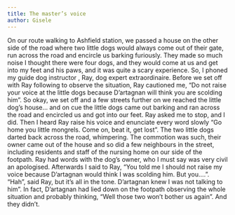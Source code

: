 ```yaml
---
title: The master’s voice
author: Gisele
---
```


On our route walking to Ashfield station, we passed a house on the other side of the road where two little dogs would always come out of their gate, run across the road and encircle us barking furiously. They made so much noise I thought there were four dogs, and they would come at us and get into my feet and his paws, and it was quite a scary experience. So, I phoned my guide dog instructor , Ray, dog expert extraordinaire. Before we set off with Ray following to observe the situation, Ray cautioned me, “Do not raise your voice at the little dogs because D’artagnan will think you are scolding him”. So okay, we set off and a few streets further on we reached the little dog’s house… and on cue the little dogs came out barking and ran across the road and encircled us and got into our feet. Ray asked me to stop, and I did. Then I heard Ray raise his voice and enunciate every word slowly “Go home you little mongrels. Come on, beat it, get lost”. The two little dogs darted back across the road, whimpering. The commotion was such, their owner came out of the house and so did a few neighbours in the street, including residents and staff of the nursing home on our side of the footpath. Ray had words with the dog’s owner, who I must say was very civil an apologised. Afterwards I said to Ray, “You told me I should not raise my voice because D’artagnan would think I was scolding him. But you….”. “Hah”, said Ray, but it’s all in the tone. D’artagnan knew I was not talking to him”. In fact, D’artagnan had lied down on the footpath observing the whole situation and probably thinking, “Well those two won’t bother us again”. And they didn’t.

